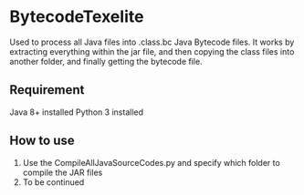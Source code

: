 # BytecodeTexelite
Used to process all Java files into .class.bc Java Bytecode files. It works by extracting everything within the jar file, and then copying the class files into another folder, and finally getting the bytecode file.
## Requirement
Java 8+ installed
Python 3 installed
## How to use
1. Use the CompileAllJavaSourceCodes.py and specify which folder to compile the JAR files
2. To be continued
